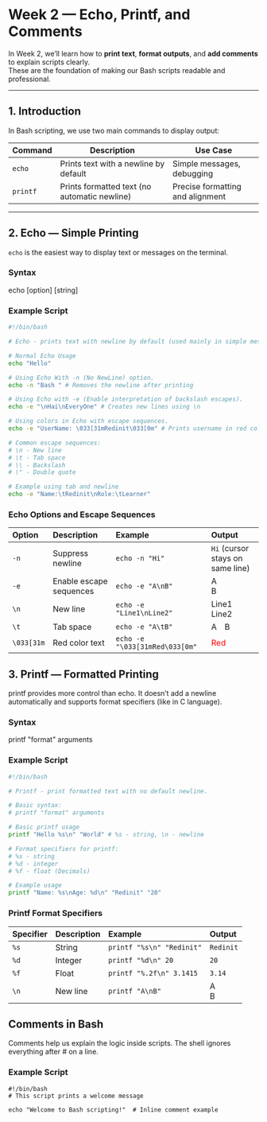 #  Week 2 — Echo, Printf, and Comments

In Week 2, we’ll learn how to **print text**, **format outputs**, and **add comments** to explain scripts clearly.  
These are the foundation of making our Bash scripts readable and professional.

---

##  1. Introduction

In Bash scripting, we use two main commands to display output:

| Command | Description | Use Case |
|----------|--------------|-----------|
| `echo`   | Prints text with a newline by default | Simple messages, debugging |
| `printf` | Prints formatted text (no automatic newline) | Precise formatting and alignment |

---

##  2. Echo — Simple Printing

`echo` is the easiest way to display text or messages on the terminal.

###  Syntax
echo [option] [string]

### Example Script

```bash
#!/bin/bash

# Echo - prints text with newline by default (used mainly in simple messages and debugging) 

# Normal Echo Usage
echo "Hello"

# Using Echo With -n (No NewLine) option.
echo -n "Bash " # Removes the newline after printing

# Using Echo with -e (Enable interpretation of backslash escapes).
echo -e "\nHai\nEveryOne" # Creates new lines using \n

# Using colors in Echo with escape sequences.
echo -e "UserName: \033[31mRedinit\033[0m" # Prints username in red colour

# Common escape sequences:
# \n - New line
# \t - Tab space
# \\ - Backslash
# \" - Double quote

# Example using tab and newline
echo -e "Name:\tRedinit\nRole:\tLearner"
```

###  Echo Options and Escape Sequences

| Option | Description | Example | Output |
|:--------|:-------------|:---------|:--------|
| `-n` | Suppress newline | `echo -n "Hi"` | `Hi` (cursor stays on same line) |
| `-e` | Enable escape sequences | `echo -e "A\nB"` | A<br>B |
| `\n` | New line | `echo -e "Line1\nLine2"` | Line1<br>Line2 |
| `\t` | Tab space | `echo -e "A\tB"` | A B |
| `\033[31m` | Red color text | `echo -e "\033[31mRed\033[0m"` | <span style="color:red;">Red</span> |

##  3. Printf — Formatted Printing

printf provides more control than echo.
It doesn’t add a newline automatically and supports format specifiers (like in C language).

### Syntax
printf "format" arguments

### Example Script

```bash
#!/bin/bash

# Printf - print formatted text with no default newline.

# Basic syntax:
# printf "format" arguments

# Basic printf usage
printf "Hello %s\n" "World" # %s - string, \n - newline

# Format specifiers for printf:
# %s - string
# %d - integer
# %f - float (Decimals)

# Example usage
printf "Name: %s\nAge: %d\n" "Redinit" "20"

```

###  Printf Format Specifiers

| Specifier | Description | Example | Output |
|:-----------|:-------------|:---------|:--------|
| `%s` | String | `printf "%s\n" "Redinit"` | `Redinit` |
| `%d` | Integer | `printf "%d\n" 20` | `20` |
| `%f` | Float | `printf "%.2f\n" 3.1415` | `3.14` |
| `\n` | New line | `printf "A\nB"` | A<br>B |

## Comments in Bash
Comments help us explain the logic inside scripts.
The shell ignores everything after # on a line.

### Example Script
```
#!/bin/bash
# This script prints a welcome message

echo "Welcome to Bash scripting!"  # Inline comment example

```
